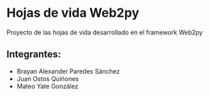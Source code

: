 # Hojas de vida Web2py
Proyecto de las hojas de vida desarrollado en el framework Web2py

## Integrantes:

* Brayan Alexander Paredes Sánchez
* Juan Ostos Quiñones
* Mateo Yate González
